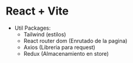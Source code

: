 # React + Vite

- Util Packages:
    * Tailwind (estilos)
    * React router dom (Enrutado de la pagina)
    * Axios (Libreria para request)
    * Redux (Almacenamiento en store)
